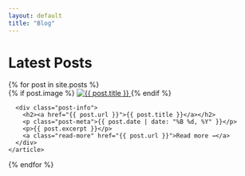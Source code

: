 ```yaml
---
layout: default
title: "Blog"
---
```


<h1>Latest Posts</h1>

<div class="posts-list">
  {% for post in site.posts %}
    <article class="post-card">
      {% if post.image %}
        <a href="{{ post.url }}">
          <img class="post-thumb" src="{{ post.image | relative_url }}" alt="{{ post.title }}">
        </a>
      {% endif %}
      
      <div class="post-info">
        <h2><a href="{{ post.url }}">{{ post.title }}</a></h2>
        <p class="post-meta">{{ post.date | date: "%B %d, %Y" }}</p>
        <p>{{ post.excerpt }}</p>
        <a class="read-more" href="{{ post.url }}">Read more →</a>
      </div>
    </article>
  {% endfor %}
</div>
